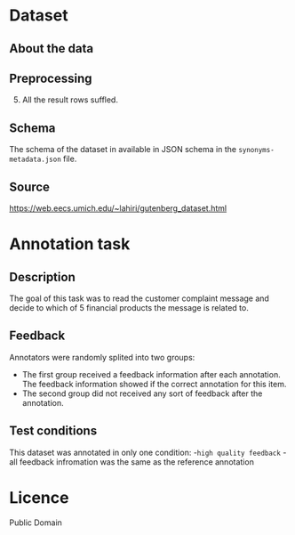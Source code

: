# Dataset
## About the data

## Preprocessing

5. All the result rows suffled.

## Schema
The schema of the dataset in available in JSON schema in the `synonyms-metadata.json` file.

## Source
https://web.eecs.umich.edu/~lahiri/gutenberg_dataset.html

# Annotation task
## Description
The goal of this task was to read the customer complaint message and decide to which of 5 financial products the message is related to.

## Feedback
Annotators were randomly splited into two groups:
- The first group received a feedback information after each annotation. The feedback information showed if the correct annotation for this item.
- The second group did not received any sort of feedback after the annotation.

## Test conditions
This dataset was annotated in only one condition:
-`high quality feedback` - all feedback infromation was the same as the reference annotation

#  Licence
Public Domain
